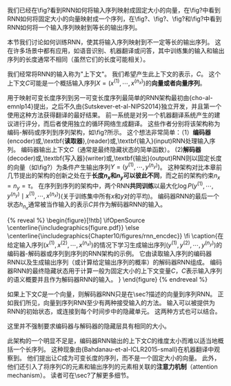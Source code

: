 我们已经在\fig?看到RNN如何将输入序列映射成固定大小的向量，在\fig?中看到RNN如何将固定大小的向量映射成一个序列，在\fig?、\fig?、\fig?和\fig?中看到RNN如何将一个输入序列映射到等长的输出序列。

本节我们讨论如何训练RNN，使其将输入序列映射到不一定等长的输出序列。
这在许多场景中都有应用，如语音识别、机器翻译或问答，其中训练集的输入和输出序列的长度通常不相同（虽然它们的长度可能相关）。

我们经常将RNN的输入称为"上下文"。
我们希望产生此上下文的表示，$C$。
这个上下文$C$可能是一个概括输入序列$X=(x^{(1)},\cdots,x^{(n_x)})$的**向量或者向量序列**。

用于映射可变长度序列到另一可变长度序列最简单的RNN架构最初由{cho-al-emnlp14}提出，之后不久由{Sutskever-et-al-NIPS2014}独立开发，并且第一个使用这种方法获得翻译的最好结果。
前一系统是对另一个机器翻译系统产生的建议进行评分，而后者使用独立的循环网络生成翻译。
这些作者分别将该架构称为编码-解码或序列到序列架构，如\fig?所示。
这个想法非常简单：（1）**编码器**(encoder)或\,\textbf{**读取器**}\,(reader)或\,\textbf{输入}(input)RNN处理输入序列。
编码器输出上下文$C$（通常是最终隐藏状态的简单函数）。
(2)**解码器**(decoder)或\,\textbf{写入器}(writer)或\,\textbf{输出}(output)RNN则以固定长度的向量（如\fig?）为条件产生输出序列$Y=(y^{(1)}, \cdots, y^{(n_y)})$。
这种架构对比本章前几节提出的架构的创新之处在于**长度$n_x$和$n_y$可以彼此不同**，而之前的架构约束$n_x = n_y = \tau$。
在序列到序列的架构中，两个RNN**共同训练**以最大化$\log P( y^{(1)}, \cdots, y^{(n_y)} \mid x^{(1)},\cdots,x^{(n_x)} )$(关于训练集中所有$x$和$y$对的平均)。
编码器RNN的最后一个状态$h_{n_x}$通常被当作输入的表示$C$并作为解码器RNN的输入。

{% reveal %}
\begin{figure}[!htb]
\ifOpenSource
\centerline{\includegraphics{figure.pdf}}
\else
\centerline{\includegraphics{Chapter10/figures/rnn_encdec}}
\fi
\caption{在给定输入序列$(x^{(1)},x^{(2)},\cdots,x^{(n_x)})$的情况下学习生成输出序列$(y^{(1)},y^{(2)},\cdots,y^{(n_y)})$的编码器-解码器或序列到序列的RNN架构的示例。 
它由读取输入序列的编码器RNN以及生成输出序列（或计算给定输出序列的概率）的解码器RNN组成。
编码器RNN的最终隐藏状态用于计算一般为固定大小的上下文变量$C$，$C$表示输入序列的语义概要并且作为解码器RNN的输入。
}
\end{figure}
{% endreveal %}

如果上下文$C$是一个向量，则解码器RNN只是在\sec?描述的向量到序列RNN。
正如我们所见，向量到序列RNN至少有两种接受输入的方法。
输入可以被提供为RNN的初始状态，或连接到每个时间步中的隐藏单元。
这两种方式也可以结合。

这里并不强制要求编码器与解码器的隐藏层具有相同的大小。

此架构的一个明显不足是，编码器RNN输出的上下文$C$的维度太小而难以适当地概括一个长序列。
这种现象由{Bahdanau-et-al-ICLR2015-small}在机器翻译中观察到。
他们提出让$C$成为可变长度的序列，而不是一个固定大小的向量。
此外，他们还引入了将序列$C$的元素和输出序列的元素相关联的**注意力机制**（attention mechanism）。
读者可在\sec?了解更多细节。

